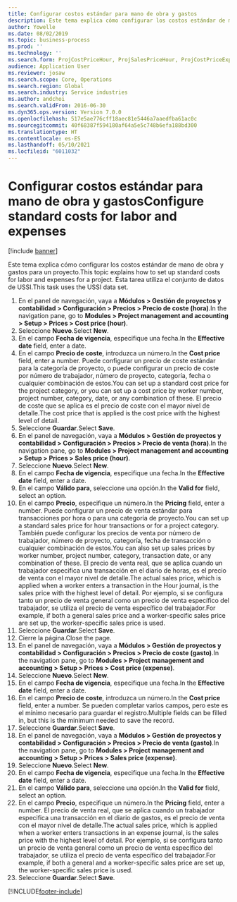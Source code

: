 ```yaml
---
title: Configurar costos estándar para mano de obra y gastos
description: Este tema explica cómo configurar los costos estándar de mano de obra y gastos para un proyecto.
author: Yowelle
ms.date: 08/02/2019
ms.topic: business-process
ms.prod: ''
ms.technology: ''
ms.search.form: ProjCostPriceHour, ProjSalesPriceHour, ProjCostPriceExpense, ProjSalesPriceCost
audience: Application User
ms.reviewer: josaw
ms.search.scope: Core, Operations
ms.search.region: Global
ms.search.industry: Service industries
ms.author: andchoi
ms.search.validFrom: 2016-06-30
ms.dyn365.ops.version: Version 7.0.0
ms.openlocfilehash: 517e5ae776cff18aec81e5446a7aaedfba61ac0c
ms.sourcegitcommit: 40f68387f594180af64a5e5c748b6efa188bd300
ms.translationtype: HT
ms.contentlocale: es-ES
ms.lasthandoff: 05/10/2021
ms.locfileid: "6011032"
---
```

# <a name="configure-standard-costs-for-labor-and-expenses"></a><span data-ttu-id="bb4cb-103">Configurar costos estándar para mano de obra y gastos</span><span class="sxs-lookup"><span data-stu-id="bb4cb-103">Configure standard costs for labor and expenses</span></span>

[!include [banner](../../includes/banner.md)]

<span data-ttu-id="bb4cb-104">Este tema explica cómo configurar los costos estándar de mano de obra y gastos para un proyecto.</span><span class="sxs-lookup"><span data-stu-id="bb4cb-104">This topic explains how to set up standard costs for labor and expenses for a project.</span></span> <span data-ttu-id="bb4cb-105">Esta tarea utiliza el conjunto de datos de USSI.</span><span class="sxs-lookup"><span data-stu-id="bb4cb-105">This task uses the USSI data set.</span></span>

1. <span data-ttu-id="bb4cb-106">En el panel de navegación, vaya a **Módulos > Gestión de proyectos y contabilidad > Configuración > Precios > Precio de coste (hora)**.</span><span class="sxs-lookup"><span data-stu-id="bb4cb-106">In the navigation pane, go to **Modules > Project management and accounting > Setup > Prices > Cost price (hour)**.</span></span>
2. <span data-ttu-id="bb4cb-107">Seleccione **Nuevo**.</span><span class="sxs-lookup"><span data-stu-id="bb4cb-107">Select **New**.</span></span>
3. <span data-ttu-id="bb4cb-108">En el campo **Fecha de vigencia**, especifique una fecha.</span><span class="sxs-lookup"><span data-stu-id="bb4cb-108">In the **Effective date** field, enter a date.</span></span>
4. <span data-ttu-id="bb4cb-109">En el campo **Precio de coste**, introduzca un número.</span><span class="sxs-lookup"><span data-stu-id="bb4cb-109">In the **Cost price** field, enter a number.</span></span> <span data-ttu-id="bb4cb-110">Puede configurar un precio de coste estándar para la categoría de proyecto, o puede configurar un precio de coste por número de trabajador, número de proyecto, categoría, fecha o cualquier combinación de estos.</span><span class="sxs-lookup"><span data-stu-id="bb4cb-110">You can set up a standard cost price for the project category, or you can set up a cost price by worker number, project number, category, date, or any combination of these.</span></span> <span data-ttu-id="bb4cb-111">El precio de coste que se aplica es el precio de coste con el mayor nivel de detalle.</span><span class="sxs-lookup"><span data-stu-id="bb4cb-111">The cost price that is applied is the cost price with the highest level of detail.</span></span>  
5. <span data-ttu-id="bb4cb-112">Seleccione **Guardar**.</span><span class="sxs-lookup"><span data-stu-id="bb4cb-112">Select **Save**.</span></span>
6. <span data-ttu-id="bb4cb-113">En el panel de navegación, vaya a **Módulos > Gestión de proyectos y contabilidad > Configuración > Precios > Precio de venta (hora)**.</span><span class="sxs-lookup"><span data-stu-id="bb4cb-113">In the navigation pane, go to **Modules > Project management and accounting > Setup > Prices > Sales price (hour)**.</span></span>
7. <span data-ttu-id="bb4cb-114">Seleccione **Nuevo**.</span><span class="sxs-lookup"><span data-stu-id="bb4cb-114">Select **New**.</span></span>
8. <span data-ttu-id="bb4cb-115">En el campo **Fecha de vigencia**, especifique una fecha.</span><span class="sxs-lookup"><span data-stu-id="bb4cb-115">In the **Effective date** field, enter a date.</span></span>
9. <span data-ttu-id="bb4cb-116">En el campo **Válido para**, seleccione una opción.</span><span class="sxs-lookup"><span data-stu-id="bb4cb-116">In the **Valid for** field, select an option.</span></span>
10. <span data-ttu-id="bb4cb-117">En el campo **Precio**, especifique un número.</span><span class="sxs-lookup"><span data-stu-id="bb4cb-117">In the **Pricing** field, enter a number.</span></span> <span data-ttu-id="bb4cb-118">Puede configurar un precio de venta estándar para transacciones por hora o para una categoría de proyecto.</span><span class="sxs-lookup"><span data-stu-id="bb4cb-118">You can set up a standard sales price for hour transactions or for a project category.</span></span> <span data-ttu-id="bb4cb-119">También puede configurar los precios de venta por número de trabajador, número de proyecto, categoría, fecha de transacción o cualquier combinación de estos.</span><span class="sxs-lookup"><span data-stu-id="bb4cb-119">You can also set up sales prices by worker number, project number, category, transaction date, or any combination of these.</span></span> <span data-ttu-id="bb4cb-120">El precio de venta real, que se aplica cuando un trabajador especifica una transacción en el diario de horas, es el precio de venta con el mayor nivel de detalle.</span><span class="sxs-lookup"><span data-stu-id="bb4cb-120">The actual sales price, which is applied when a worker enters a transaction in the Hour journal, is the sales price with the highest level of detail.</span></span> <span data-ttu-id="bb4cb-121">Por ejemplo, si se configura tanto un precio de venta general como un precio de venta específico del trabajador, se utiliza el precio de venta específico del trabajador.</span><span class="sxs-lookup"><span data-stu-id="bb4cb-121">For example, if both a general sales price and a worker-specific sales price are set up, the worker-specific sales price is used.</span></span>  
11. <span data-ttu-id="bb4cb-122">Seleccione **Guardar**.</span><span class="sxs-lookup"><span data-stu-id="bb4cb-122">Select **Save**.</span></span>
12. <span data-ttu-id="bb4cb-123">Cierre la página.</span><span class="sxs-lookup"><span data-stu-id="bb4cb-123">Close the page.</span></span>
13. <span data-ttu-id="bb4cb-124">En el panel de navegación, vaya a **Módulos > Gestión de proyectos y contabilidad > Configuración > Precios > Precio de coste (gasto)**.</span><span class="sxs-lookup"><span data-stu-id="bb4cb-124">In the navigation pane, go to **Modules > Project management and accounting > Setup > Prices > Cost price (expense)**.</span></span>
14. <span data-ttu-id="bb4cb-125">Seleccione **Nuevo**.</span><span class="sxs-lookup"><span data-stu-id="bb4cb-125">Select **New**.</span></span>
15. <span data-ttu-id="bb4cb-126">En el campo **Fecha de vigencia**, especifique una fecha.</span><span class="sxs-lookup"><span data-stu-id="bb4cb-126">In the **Effective date** field, enter a date.</span></span>
16. <span data-ttu-id="bb4cb-127">En el campo **Precio de coste**, introduzca un número.</span><span class="sxs-lookup"><span data-stu-id="bb4cb-127">In the **Cost price** field, enter a number.</span></span> <span data-ttu-id="bb4cb-128">Se pueden completar varios campos, pero este es el mínimo necesario para guardar el registro.</span><span class="sxs-lookup"><span data-stu-id="bb4cb-128">Multiple fields can be filled in, but this is the minimum needed to save the record.</span></span>  
17. <span data-ttu-id="bb4cb-129">Seleccione **Guardar**.</span><span class="sxs-lookup"><span data-stu-id="bb4cb-129">Select **Save**.</span></span>
18. <span data-ttu-id="bb4cb-130">En el panel de navegación, vaya a **Módulos > Gestión de proyectos y contabilidad > Configuración > Precios > Precio de venta (gasto)**.</span><span class="sxs-lookup"><span data-stu-id="bb4cb-130">In the navigation pane, go to **Modules > Project management and accounting > Setup > Prices > Sales price (expense)**.</span></span>
19. <span data-ttu-id="bb4cb-131">Seleccione **Nuevo**.</span><span class="sxs-lookup"><span data-stu-id="bb4cb-131">Select **New**.</span></span>
20. <span data-ttu-id="bb4cb-132">En el campo **Fecha de vigencia**, especifique una fecha.</span><span class="sxs-lookup"><span data-stu-id="bb4cb-132">In the **Effective date** field, enter a date.</span></span>
21. <span data-ttu-id="bb4cb-133">En el campo **Válido para**, seleccione una opción.</span><span class="sxs-lookup"><span data-stu-id="bb4cb-133">In the **Valid for** field, select an option.</span></span>
22. <span data-ttu-id="bb4cb-134">En el campo **Precio**, especifique un número.</span><span class="sxs-lookup"><span data-stu-id="bb4cb-134">In the **Pricing** field, enter a number.</span></span> <span data-ttu-id="bb4cb-135">El precio de venta real, que se aplica cuando un trabajador especifica una transacción en el diario de gastos, es el precio de venta con el mayor nivel de detalle.</span><span class="sxs-lookup"><span data-stu-id="bb4cb-135">The actual sales price, which is applied when a worker enters transactions in an expense journal, is the sales price with the highest level of detail.</span></span> <span data-ttu-id="bb4cb-136">Por ejemplo, si se configura tanto un precio de venta general como un precio de venta específico del trabajador, se utiliza el precio de venta específico del trabajador.</span><span class="sxs-lookup"><span data-stu-id="bb4cb-136">For example, if both a general and a worker-specific sales price are set up, the worker-specific sales price is used.</span></span>  
23. <span data-ttu-id="bb4cb-137">Seleccione **Guardar**.</span><span class="sxs-lookup"><span data-stu-id="bb4cb-137">Select **Save**.</span></span>



[!INCLUDE[footer-include](../../includes/footer-banner.md)]